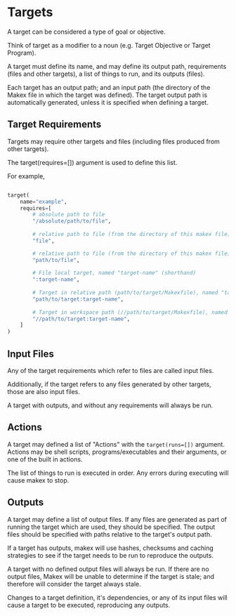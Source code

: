 # Targets

A target can be considered a type of goal or objective.

Think of target as a modifier to a noun (e.g. Target Objective or Target Program).

A target must define its name, and may define its output path, requirements (files and other targets), a list of things to run, and its outputs (files).

Each target has an output path; and an input path (the directory of the Makex file in which the target was defined). 
The target output path is automatically generated, unless it is specified when defining a target.

## Target Requirements

Targets may require other targets and files (including files produced from other targets).

The target(requires=[]) argument is used to define this list.

For example,

<!--

        # expand() function to expand home directories
        expand("~/path/to/file"),
        
  # absolute path to target, a specific variant
  Target("target-name", "//path/to/target", variant={"variant-name": "variant-value"}),
  
-->
```python

target(
    name="example",
    requires=[
        # absolute path to file
        "/absolute/path/to/file",
        
        # relative path to file (from the directory of this makex file)
        "file",

        # relative path to file (from the directory of this makex file)
        "path/to/file",
        
        # File local target, named "target-name" (shorthand)
        ":target-name",
        
        # Target in relative path (path/to/target/Makexfile), named "target-name" (shorthand)
        "path/to/target:target-name",
        
        # Target in workspace path (//path/to/target/Makexfile), named "target-name" (shorthand)
        "//path/to/target:target-name",
    ]
)
```

## Input Files

Any of the target requirements which refer to files are called input files.  

Additionally, if the target refers to any files generated by other targets, those are also input files.

A target with outputs, and without any requirements will always be run.

## Actions

A target may defined a list of "Actions" with the `target(runs=[])` argument. Actions may be shell scripts, 
programs/executables and their arguments, or one of the built in actions.

The list of things to run is executed in order. Any errors during executing will cause makex to stop.

## Outputs

A target may define a list of output files. If any files are generated as part of running the target which are used, they should be specified.
The output files should be specified with paths relative to the target's output path.

If a target has outputs, makex will use hashes, checksums and caching strategies to see if the target needs to be run to reproduce the outputs.

A target with no defined output files will always be run. 
If there are no output files, Makex will be unable to determine if the target is stale; and therefore will consider the target always stale.

Changes to a target definition, it's dependencies, or any of its input files will cause a target to be executed, reproducing any outputs.
